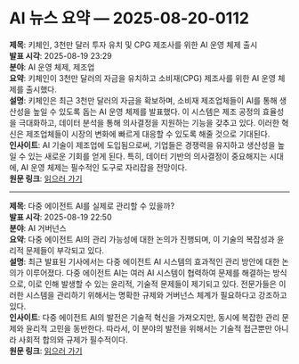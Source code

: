 # AI 뉴스 요약 — 2025-08-20-0112

**제목**: 키체인, 3천만 달러 투자 유치 및 CPG 제조사를 위한 AI 운영 체제 출시  
**발표 시각**: 2025-08-19 23:29  
**분야**: AI 운영 체제, 제조업  
**요약**: 키체인이 3천만 달러의 자금을 유치하고 소비재(CPG) 제조사를 위한 AI 운영 체제를 출시했다.  
**설명**: 키체인은 최근 3천만 달러의 자금을 확보하며, 소비재 제조업체들이 AI를 통해 생산성을 높일 수 있도록 돕는 AI 운영 체제를 발표했다. 이 시스템은 제조 공정의 효율성을 극대화하고, 데이터 분석을 통해 의사결정을 지원하는 기능을 갖추고 있다. 이러한 혁신은 제조업체들이 시장의 변화에 빠르게 대응할 수 있도록 해줄 것으로 기대된다.  
**인사이트**: AI 기술이 제조업에 도입됨으로써, 기업들은 경쟁력을 유지하고 생산성을 높일 수 있는 새로운 기회를 얻게 된다. 특히, 데이터 기반의 의사결정이 중요해지는 시대에, AI 운영 체제는 필수적인 도구로 자리잡을 전망이다.  
**원문 링크**: [읽으러 가기](https://venturebeat.com/ai/keychain-raises-30m-and-launches-ai-operating-system-for-cpg-manufacturers/)

---

**제목**: 다중 에이전트 AI를 실제로 관리할 수 있을까?  
**발표 시각**: 2025-08-19 22:50  
**분야**: AI 거버넌스  
**요약**: 다중 에이전트 AI의 관리 가능성에 대한 논의가 진행되며, 이 기술의 복잡성과 윤리적 문제들이 부각되고 있다.  
**설명**: 최근 발표된 기사에서는 다중 에이전트 AI 시스템의 효과적인 관리 방안에 대한 논의가 이루어졌다. 다중 에이전트 AI는 여러 AI 시스템이 협력하여 문제를 해결하는 방식으로, 이로 인해 발생할 수 있는 윤리적, 기술적 문제들이 제기되고 있다. 전문가들은 이러한 시스템을 관리하기 위해서는 명확한 규제와 거버넌스 체계가 필요하다고 강조하고 있다.  
**인사이트**: 다중 에이전트 AI의 발전은 기술적 혁신을 가져오지만, 동시에 복잡한 관리 문제와 윤리적 고민을 동반한다. 따라서, 이 분야의 발전을 위해서는 기술적 접근뿐만 아니라 사회적 합의와 규제가 필수적이다.  
**원문 링크**: [읽으러 가기](https://venturebeat.com/ai/vb-ai-impact-series-can-you-really-govern-multi-agent-ai/)